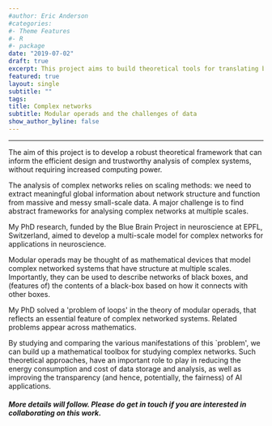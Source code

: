 ```yaml
---
#author: Eric Anderson
#categories:
#- Theme Features
#- R
#- package
date: "2019-07-02"
draft: true
excerpt: This project aims to build theoretical tools for translating between the formal theory of networks and significant societal challenges presented by data and technology. In particular, I am interested in forming collaborations to develop modular operadic techniques for improving the efficiency and transparency of AI applications. 
featured: true
layout: single
subtitle: ""
tags:
title: Complex networks
subtitle: Modular operads and the challenges of data
show_author_byline: false
---
```



---
  The aim of this project is to develop a robust theoretical framework that can inform the efficient design and trustworthy analysis of complex systems, without requiring increased computing power.


  The analysis of complex networks relies on scaling methods: we need to extract meaningful global information about network structure and function from massive and messy small-scale data. A major challenge is to find abstract frameworks for analysing complex networks at multiple scales. 


 My PhD research, funded by the Blue Brain Project in neuroscience at EPFL, Switzerland, aimed to develop a multi-scale model for complex networks for applications in neuroscience. 


  Modular operads may be thought of as mathematical devices that model complex networked systems that have structure at multiple scales. Importantly, they can be used to describe networks of black boxes, and (features of) the contents of a black-box based on how it connects with other boxes.

  My PhD solved a 'problem of loops' in the theory of modular operads, that reflects an essential feature of complex networked systems. Related problems appear across mathematics.


  By studying and comparing the various manifestations of this `problem', we can build up a mathematical toolbox for studying complex networks. Such theoretical approaches, have an important role to play in reducing the energy consumption and cost of data storage and analysis, as well as improving the transparency (and hence, potentially, the fairness) of AI applications. 
  
  <h5> More details will follow. Please do get in touch if you are interested in collaborating on this work.</h5>
	